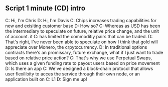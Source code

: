 ## Script 1 minute (CD) intro


C: Hi, I'm Chris
D: Hi, I'm Davis 
C: Chips increases trading capabilities for new and exisiting customer base
D: How so?
C: Whereas as USD has been the intermediary to speculate on future, relative price change, and the unit of account. it
C: has limited the commoditiy pairs that can be traded.
D: That's right, I've never been able to speculate on how I think that gold will appreciate over Monero, the crpytocurrency. 
D: In traditional options contracts there's an promissary, future exchange, what if I just want to trade based on relative price action?
C: That's why we use Perpetual Swaps, which uses a given funding rate to payout users based on price movement
D: Is there an app
C: We've designed a block-chain protocol that allows user flexilibity to acces the service through their own node, or an application built on 
C: L1 
D: Sign me up!

